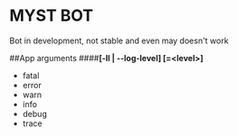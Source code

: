 # MYST BOT
Bot in development, not stable and even may doesn't work

##App arguments
####**[-ll | --log-level] [=\<level\>]**
* fatal
* error 
* warn
* info
* debug
* trace